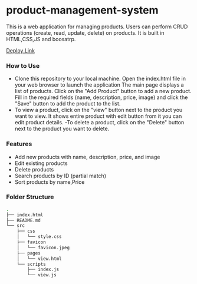 # product-management-system

This is a web application for managing products. Users can perform CRUD operations (create, read, update, delete) on products. It is built in HTML,CSS,JS and boosatrp.

[Deploy Link](https://feature-product-system--classy-sprinkles-e33b44.netlify.app/)

### How to Use

- Clone this repository to your local machine. Open the index.html file in your web browser to launch the application
The main page displays a list of products. Click on the "Add Product" button to add a new product. Fill in the required fields (name, description, price, image) and click the "Save" button to add the product to the list.
- To view a product, click on the "view" button next to the product you want to view. It shows entire product with edit button from it you can edit product details.
-To delete a product, click on the "Delete" button next to the product you want to delete.

### Features

- Add new products with name, description, price, and image
- Edit existing products
- Delete products
- Search products by ID (partial match)
- Sort products by name,Price

### Folder Structure

```sh
.
├── index.html
├── README.md
└── src
    ├── css
    │   └── style.css
    ├── favicon
    │   └── favicon.jpeg
    ├── pages
    │   └── view.html
    └── scripts
        ├── index.js
        └── view.js

```